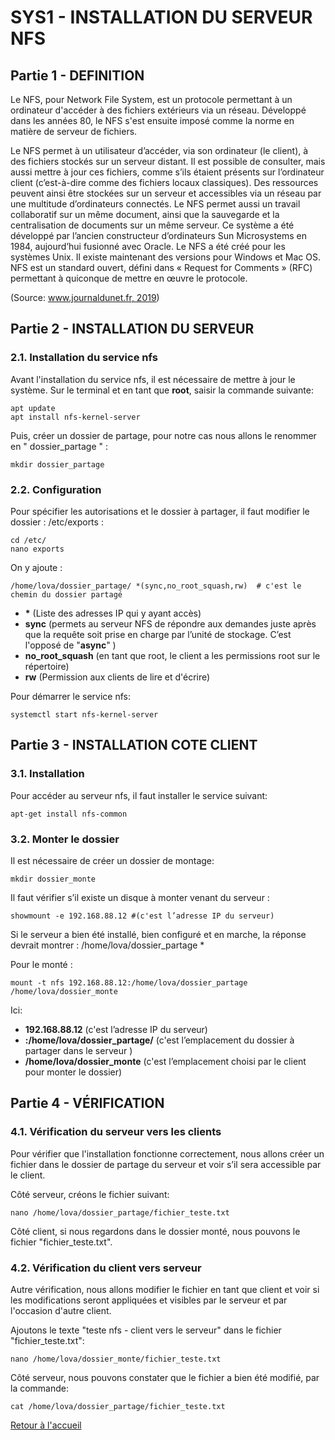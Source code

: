 # SYS1 - INSTALLATION DU SERVEUR NFS

## Partie 1 - DEFINITION
Le NFS, pour Network File System, est un protocole permettant à un ordinateur d'accéder à des fichiers extérieurs via un réseau. Développé dans les années 80, le NFS s'est ensuite imposé comme la norme en matière de serveur de fichiers.   

Le NFS permet à un utilisateur d’accéder, via son ordinateur (le client), à des fichiers stockés sur un serveur distant. Il est possible de consulter, mais aussi mettre à jour ces fichiers, comme s’ils étaient présents sur l’ordinateur client (c’est-à-dire comme des fichiers locaux classiques). Des ressources peuvent ainsi être stockées sur un serveur et accessibles via un réseau par une multitude d’ordinateurs connectés. Le NFS permet aussi un travail collaboratif sur un même document, ainsi que la sauvegarde et la centralisation de documents sur un même serveur. Ce système a été développé par l’ancien constructeur d’ordinateurs Sun Microsystems en 1984, aujourd’hui fusionné avec Oracle. Le NFS a été créé pour les systèmes Unix. Il existe maintenant des versions pour Windows et Mac OS. NFS est un standard ouvert, défini dans « Request for Comments » (RFC) permettant à quiconque de mettre en œuvre le protocole.

\(Source: [www.journaldunet.fr, 2019](https://www.journaldunet.fr/web-tech/dictionnaire-du-webmastering/1445280-nfs-en-informatique-definition-et-focus-sur-la-version-nfsv4/#:~:text=Le%20NFS%20permet%20%C3%A0%20un,comme%20des%20fichiers%20locaux%20classiques)\)

## Partie 2 - INSTALLATION DU SERVEUR
### 2.1.	Installation du service nfs
Avant l'installation du service nfs, il est nécessaire de mettre à jour le système.
Sur le terminal et en tant que **root**, saisir la commande suivante:
```
apt update
apt install nfs-kernel-server
```
Puis, créer un dossier de partage, pour notre cas nous allons le renommer en " dossier_partage " :
```
mkdir dossier_partage
```

### 2.2.	Configuration
Pour spécifier les autorisations et le dossier à partager, il faut modifier le dossier : /etc/exports :
```
cd /etc/
nano exports 
```
On y ajoute : 
```
/home/lova/dossier_partage/ *(sync,no_root_squash,rw)  # c'est le chemin du dossier partagé
```
            
* **\*** \(Liste des adresses IP qui y ayant accès\)
* **sync** \(permets au serveur NFS de répondre aux demandes juste après que la requête soit prise en charge par l’unité de stockage. C’est l'opposé de "**async**" \)             
* **no_root_squash** \(en tant que root, le client a les permissions root sur le répertoire\)
* **rw** \(Permission aux clients de lire et d'écrire\)
           
Pour démarrer le service nfs:           
```
systemctl start nfs-kernel-server          
```

## Partie 3 - INSTALLATION COTE CLIENT
### 3.1.	Installation
Pour accéder au serveur nfs, il faut installer le service suivant:
```
apt-get install nfs-common
```

### 3.2.	Monter le dossier
Il est nécessaire de créer un dossier de montage:
```
mkdir dossier_monte
```
Il faut vérifier s’il existe un disque à monter venant du serveur :
```
showmount -e 192.168.88.12 #(c'est l’adresse IP du serveur)  
```
Si le serveur a bien été installé, bien configuré et en marche, la réponse devrait montrer :
/home/lova/dossier_partage *              

Pour le monté :            
```
mount -t nfs 192.168.88.12:/home/lova/dossier_partage /home/lova/dossier_monte
```
Ici:            
* **192.168.88.12** (c'est l’adresse IP du serveur)           
* **:/home/lova/dossier_partage/** (c'est l’emplacement du dossier à partager dans le serveur )            
* **/home/lova/dossier_monte** (c'est l’emplacement choisi par le client pour monter le dossier)           

## Partie 4 - VÉRIFICATION
### 4.1.	Vérification du serveur vers les clients
Pour vérifier que l'installation fonctionne correctement, nous allons créer un fichier dans le dossier de partage du serveur et voir s’il sera accessible par le client.

Côté serveur, créons le fichier suivant:
```
nano /home/lova/dossier_partage/fichier_teste.txt
```
Côté client, si nous regardons dans le dossier monté, nous pouvons le fichier "fichier_teste.txt".   

### 4.2.	Vérification du client vers serveur
Autre vérification, nous allons modifier le fichier en tant que client et voir si les modifications seront appliquées et visibles par le serveur et par l'occasion d'autre client.

Ajoutons le texte "teste nfs - client vers le serveur" dans le fichier "fichier_teste.txt":              
```
nano /home/lova/dossier_monte/fichier_teste.txt
```

Côté serveur, nous pouvons constater que le fichier a bien été modifié, par la commande:             
```
cat /home/lova/dossier_partage/fichier_teste.txt
```


[Retour à l'accueil](https://github.com/fenohasinalala/SYS1-Installation-serveur-sous-linux)